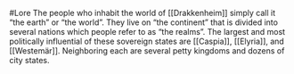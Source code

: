 #Lore 
The people who inhabit the world of [[Drakkenheim]] simply call it “the earth” or “the world”. They live on “the continent” that is divided into several nations which people refer to as “the realms”. The largest and most politically influential of these sovereign states are [[Caspia]], [[Elyria]], and [[Westemär]]. Neighboring each are several petty kingdoms and dozens of city states.